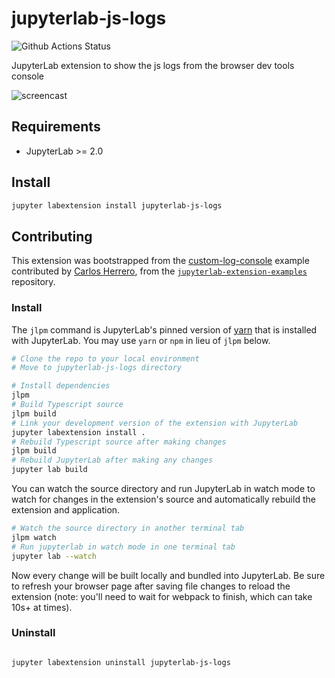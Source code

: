 # jupyterlab-js-logs

![Github Actions Status](https://github.com/QuantStack/jupyterlab-js-logs/workflows/Build/badge.svg)

JupyterLab extension to show the js logs from the browser dev tools console

![screencast](https://user-images.githubusercontent.com/591645/88792612-c7c60180-d19b-11ea-8467-c23abcabcb09.gif)

## Requirements

* JupyterLab >= 2.0

## Install

```bash
jupyter labextension install jupyterlab-js-logs
```

## Contributing

This extension was bootstrapped from the [custom-log-console](https://github.com/jupyterlab/extension-examples/tree/master/log-console/custom-log-console) example contributed by [Carlos Herrero](https://github.com/hbcarlos), from the [`jupyterlab-extension-examples`](https://github.com/jupyterlab/extension-examples) repository.


### Install

The `jlpm` command is JupyterLab's pinned version of
[yarn](https://yarnpkg.com/) that is installed with JupyterLab. You may use
`yarn` or `npm` in lieu of `jlpm` below.

```bash
# Clone the repo to your local environment
# Move to jupyterlab-js-logs directory

# Install dependencies
jlpm
# Build Typescript source
jlpm build
# Link your development version of the extension with JupyterLab
jupyter labextension install .
# Rebuild Typescript source after making changes
jlpm build
# Rebuild JupyterLab after making any changes
jupyter lab build
```

You can watch the source directory and run JupyterLab in watch mode to watch for changes in the extension's source and automatically rebuild the extension and application.

```bash
# Watch the source directory in another terminal tab
jlpm watch
# Run jupyterlab in watch mode in one terminal tab
jupyter lab --watch
```

Now every change will be built locally and bundled into JupyterLab. Be sure to refresh your browser page after saving file changes to reload the extension (note: you'll need to wait for webpack to finish, which can take 10s+ at times).

### Uninstall

```bash

jupyter labextension uninstall jupyterlab-js-logs
```
